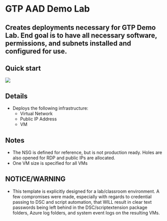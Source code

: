 # GTP AAD Demo Lab
## Creates deployments necessary for GTP Demo Lab. End goal is to have all necessary software, permissions, and subnets installed and configured for use.
## Quick start
<a href="https://portal.azure.com/#create/Microsoft.Template/uri/https3A%2F%2Fraw.githubusercontent.com%2FPoindexterMSFT%2FARM/master%2FGTP_Demo_Template" target="_blank"><img src="http://azuredeploy.net/deploybutton.png"/></a>

## Details
* Deploys the following infrastructure:
  * Virtual Network
  * Public IP Address
  * VM
  
## Notes
* The NSG is defined for reference, but is not production ready. Holes are also opened for RDP and public IPs are allocated.
* One VM size is specified for all VMs

## NOTICE/WARNING
* This template is explicitly designed for a lab/classroom environment. A few compromises were made, especially with regards to credential passing to DSC and script automation, that WILL result in clear text passwords being left behind in the DSC/scriptextension package folders, Azure log folders, and system event logs on the resulting VMs. 
